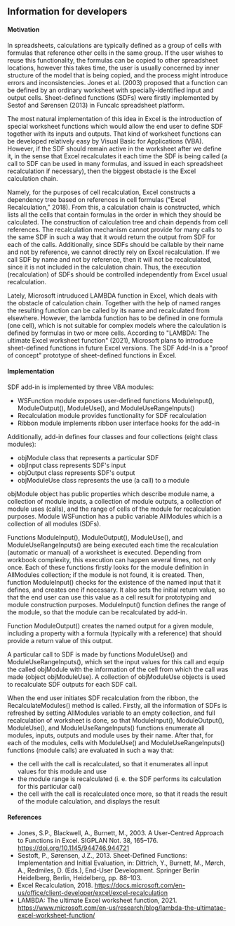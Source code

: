 ## Information for developers

#### Motivation

In spreadsheets, calculations are typically defined as a group of cells with formulas that reference other cells in the same group. If the user wishes to reuse this functionality, the formulas can be copied to other spreadsheet locations, however this takes time, the user is usually concerned by inner structure of the model that is being copied, and the process might introduce errors and inconsistencies. Jones et al. (2003) proposed that a function can be defined by an ordinary worksheet with specially-identified input and output cells. Sheet-defined functions (SDFs) were firstly implemented by Sestof and Sørensen (2013) in Funcalc spreadsheet platform. 

The most natural implementation of this idea in Excel is the introduction of special worksheet functions which would allow the end user to define SDF together with its inputs and outputs. That kind of worksheet functions can be developed relatively easy by Visual Basic for Applications (VBA). However, if the SDF should remain active in the worksheet after we define it, in the sense that Excel recalculates it each time the SDF is being called (a call to SDF can be used in many formulas, and issued in each spreadsheet recalculation if necessary), then the biggest obstacle is the Excel calculation chain. 

Namely, for the purposes of cell recalculation, Excel constructs a dependency tree based on references in cell formulas ("Excel Recalculation," 2018). From this, a calculation chain is constructed, which lists all the cells that contain formulas in the order in which they should be calculated. The construction of calculation tree and chain depends from cell references. The recalculation mechanism cannot provide for many calls to the same SDF in such a way that it would return the output from SDF for each of the calls. Additionally, since SDFs should be callable by their name and not by reference, we cannot directly rely on Excel recalculation. If we call SDF by name and not by reference, then it will not be recalculated, since it is not included in the calculation chain. Thus, the execution (recalculation) of SDFs should be controlled independently from Excel usual recalculation.

Lately, Microsoft intruduced LAMBDA function in Excel, which deals with the obstacle of calculation chain. Together with the help of named ranges the resulting function can be called by its name and recalculated from elsewhere. However, the lambda function has to be defined in one formula (one cell), which is not suitable for complex models where the calculation is defined by formulas in two or more cells. According to "LAMBDA: The ultimate Excel worksheet function" (2021), Microsoft plans to introduce sheet-defined functions in future Excel versions. The SDF Add-In is a "proof of concept" prototype of sheet-defined functions in Excel.

#### Implementation

SDF add-in is implemented by three VBA modules:
* WSFunction module exposes user-defined functions ModuleInput(), ModuleOutput(), ModuleUse(), and ModuleUseRangeInputs()
* Recalculation module provides functionality for SDF recalculation
* Ribbon module implements ribbon user interface hooks for the add-in

Additionally, add-in defines four classes and four collections (eight class modules):
* objModule class that represents a particular SDF
* objInput class represents SDF's input
* objOutput class represents SDF's output
* objModuleUse class represents the use (a call) to a module

objModule object has public properties which describe module name, a collection of module inputs, a collection of module outputs, a collection of module uses (calls), and the range of cells of the module for recalculation purposes. Module WSFunction has a public variable AllModules which is a collection of all modules (SDFs).

Functions ModuleInput(), ModuleOutput(), ModuleUse(), and ModuleUseRangeInputs() are being executed each time the recalculation (automatic or manual) of a worksheet is executed. Depending from workbook complexity, this execution can happen several times, not only once. Each of these functions firstly looks for the module definition in AllModules collection; if the module is not found, it is created. Then, function ModuleInput() checks for the existence of the named input that it defines, and creates one if necessary. It also sets the initial return value, so that the end user can use this value as a cell result for prototyping and module construction purposes. ModuleInput() function defines the range of the module, so that the module can be recalculated by add-in.

Function ModuleOutput() creates the named output for a given module, including a property with a formula (typically with a reference) that should provide a return value of this output. 

A particular call to SDF is made by functions ModuleUse() and ModuleUseRangeInputs(), which set the input values for this call and equip the called objModule with the information of the cell from which the call was made (object objModuleUse). A collection of objModuleUse objects is used to recalculate SDF outputs for each SDF call.

When the end user initiates SDF recalculation from the ribbon, the RecalculateModules() method is called. Firstly, all the information of SDFs is refreshed by setting AllModules variable to an empty collection, and full recalculation of worksheet is done, so that ModuleInput(), ModuleOutput(), ModuleUse(), and ModuleUseRangeInputs() functions enumerate all modules, inputs, outputs and module uses by their name. After that, for each of the modules, cells with ModuleUse() and ModuleUseRangeInputs() functions (module calls) are evaluated in such a way that:
* the cell with the call is recalculated, so that it enumerates all input values for this module and use
* the module range is recalculated (i. e. the SDF performs its calculation for this particular call)
* the cell with the call is recalculated once more, so that it reads the result of the module calculation, and displays the result


#### References

* Jones, S.P., Blackwell, A., Burnett, M., 2003. A User-Centred Approach to Functions in Excel. SIGPLAN Not. 38, 165–176. https://doi.org/10.1145/944746.944721
* Sestoft, P., Sørensen, J.Z., 2013. Sheet-Defined Functions: Implementation and Initial Evaluation, in: Dittrich, Y., Burnett, M., Mørch, A., Redmiles, D. (Eds.), End-User Development. Springer Berlin Heidelberg, Berlin, Heidelberg, pp. 88–103.
* Excel Recalculation, 2018. https://docs.microsoft.com/en-us/office/client-developer/excel/excel-recalculation
* LAMBDA: The ultimate Excel worksheet function, 2021. https://www.microsoft.com/en-us/research/blog/lambda-the-ultimatae-excel-worksheet-function/
